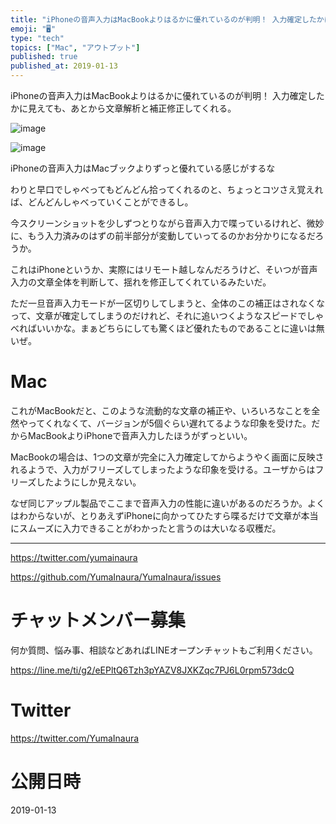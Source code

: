 ```yaml
---
title: "iPhoneの音声入力はMacBookよりはるかに優れているのが判明！ 入力確定したかに見えても、あとから文章解析と補正修正してくれる。"
emoji: "🖥"
type: "tech"
topics: ["Mac", "アウトプット"]
published: true
published_at: 2019-01-13
---
```


iPhoneの音声入力はMacBookよりはるかに優れているのが判明！ 入力確定したかに見えても、あとから文章解析と補正修正してくれる。

![image](https://user-images.githubusercontent.com/13635059/51081638-e38fc100-1737-11e9-9093-9870b5f13903.png)

![image](https://user-images.githubusercontent.com/13635059/51081639-e68ab180-1737-11e9-8a87-d5ef55573aa3.png)

iPhoneの音声入力はMacブックよりずっと優れている感じがするな

わりと早口でしゃべってもどんどん拾ってくれるのと、ちょっとコツさえ覚えれば、どんどんしゃべっていくことができるし。

今スクリーンショットを少しずつとりながら音声入力で喋っているけれど、微妙に、もう入力済みのはずの前半部分が変動していってるのかお分かりになるだろうか。

これはiPhoneというか、実際にはリモート越しなんだろうけど、そいつが音声入力の文章全体を判断して、揺れを修正してくれているみたいだ。

ただ一旦音声入力モードが一区切りしてしまうと、全体のこの補正はされなくなって、文章が確定してしまうのだけれど、それに追いつくようなスピードでしゃべればいいかな。まぁどちらにしても驚くほど優れたものであることに違いは無いぜ。

# Mac

これがMacBookだと、このような流動的な文章の補正や、いろいろなことを全然やってくれなくて、バージョンが5個ぐらい遅れてるような印象を受けた。だからMacBookよりiPhoneで音声入力したほうがずっといい。

MacBookの場合は、1つの文章が完全に入力確定してからようやく画面に反映されるようで、入力がフリーズしてしまったような印象を受ける。ユーザからはフリーズしたようにしか見えない。

なぜ同じアップル製品でここまで音声入力の性能に違いがあるのだろうか。よくはわからないが、とりあえずiPhoneに向かってひたすら喋るだけで文章が本当にスムーズに入力できることがわかったと言うのは大いなる収穫だ。

---

https://twitter.com/yumainaura

https://github.com/YumaInaura/YumaInaura/issues









<!-- Update From Qiita API -->

# チャットメンバー募集


何か質問、悩み事、相談などあればLINEオープンチャットもご利用ください。

https://line.me/ti/g2/eEPltQ6Tzh3pYAZV8JXKZqc7PJ6L0rpm573dcQ





# Twitter


https://twitter.com/YumaInaura


<!-- Update From Qiita API -->



# 公開日時

2019-01-13
